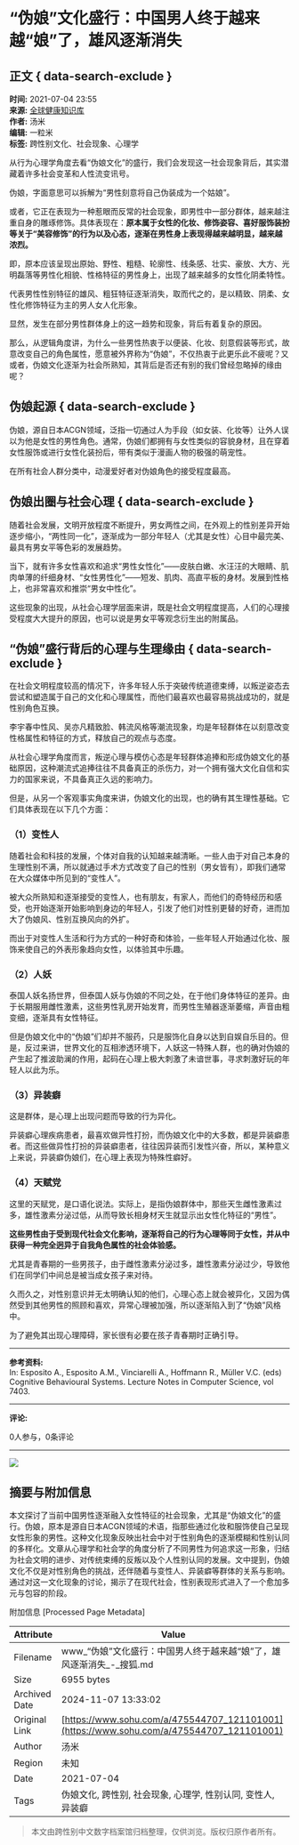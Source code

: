 # “伪娘”文化盛行：中国男人终于越来越“娘”了，雄风逐渐消失

## 正文 { data-search-exclude }


**时间:** 2021-07-04 23:55  
**来源:** [全球健康知识库](https://www.sohu.com/?spm=smpc.content-abroad.content.1.17309863335974eeGN3l)  
**作者:** 汤米  
**编辑:** 一粒米  
**标签:** 跨性别文化、社会现象、心理学  

从行为心理学角度去看“伪娘文化”的盛行，我们会发现这一社会现象背后，其实潜藏着许多社会变革和人性流变讯号。

伪娘，字面意思可以拆解为“男性刻意将自己伪装成为一个姑娘”。

或者，它正在表现为一种惹眼而反常的社会现象，即男性中一部分群体，越来越注重自身的雕琢修饰。具体表现在：**原本属于女性的化妆、修饰姿容、喜好服饰装扮等关于“美容修饰”的行为以及心态，逐渐在男性身上表现得越来越明显，越来越浓烈。**

即，原本应该呈现出原始、野性、粗糙、轮廓性、线条感、壮实、豪放、大方、光明磊落等男性化相貌、性格特征的男性身上，出现了越来越多的女性化阴柔特性。

代表男性性别特征的雄风、粗狂特征逐渐消失，取而代之的，是以精致、阴柔、女性化修饰特征为主的男人女人化形象。

显然，发生在部分男性群体身上的这一趋势和现象，背后有着复杂的原因。

那么，从逻辑角度讲，为什么一些男性热衷于以便装、化妆、刻意假装等形式，故意改变自己的角色属性，愿意被外界称为“伪娘”，不仅热衷于此更乐此不疲呢？又或者，伪娘文化逐渐为社会所熟知，其背后是否还有别的我们曾经忽略掉的缘由呢？

## 伪娘起源 { data-search-exclude }

伪娘，源自日本ACGN领域，泛指一切通过人为手段（如女装、化妆等）让外人误以为他是女性的男性角色。通常，伪娘们都拥有与女性类似的容貌身材，且在穿着女性服饰或进行女性化装扮后，带有类似于漫画人物的极强的萌宠性。

在所有社会人群分类中，动漫爱好者对伪娘角色的接受程度最高。

## 伪娘出圈与社会心理 { data-search-exclude }

随着社会发展，文明开放程度不断提升，男女两性之间，在外观上的性别差异开始逐步缩小，“两性同一化”，逐渐成为一部分年轻人（尤其是女性）心目中最完美、最具有男女平等色彩的发展趋势。

当下，就有许多女性喜欢和追求“男性女性化”——皮肤白嫩、水汪汪的大眼睛、肌肉单薄的纤细身材、“女性男性化”——短发、肌肉、高直平板的身材。发展到性格上，也非常喜欢和推崇“男女中性化”。

这些现象的出现，从社会心理学层面来讲，既是社会文明程度提高，人们的心理接受程度大大提升的原因，也可以说是男女平等观念衍生出的附属品。

## “伪娘”盛行背后的心理与生理缘由 { data-search-exclude }

在社会文明程度较高的情况下，许多年轻人乐于突破传统道德束缚，以叛逆姿态去尝试和塑造属于自己的文化和心理属性，而他们最喜欢也最容易挑战成功的，就是性别角色互换。

李宇春中性风、吴亦凡精致脸、韩流风格等潮流现象，均是年轻群体在以刻意改变性格属性和特征的方式，释放自己的观点与态度。

从社会心理学角度而言，叛逆心理与模仿心态是年轻群体追捧和形成伪娘文化的基础原因，这种潮流式追捧往往不具备真正的杀伤力，对一个拥有强大文化自信和实力的国家来说，不具备真正久远的影响力。

但是，从另一个客观事实角度来讲，伪娘文化的出现，也的确有其生理性基础。它们具体表现在以下几个方面：

### （1）变性人

随着社会和科技的发展，个体对自我的认知越来越清晰。一些人由于对自己本身的生理性别不满，所以就通过手术方式改变了自己的性别（男女皆有），即我们通常在大众媒体中所见到的“变性人”。

被大众所熟知和逐渐接受的变性人，也有朋友，有家人，而他们的奇特经历和感受，也开始逐渐开始影响到身边的年轻人，引发了他们对性别更替的好奇，进而加大了伪娘风、性别互换风向的外扩。

而出于对变性人生活和行为方式的一种好奇和体验，一些年轻人开始通过化妆、服饰来使自己的外表形象趋向女性，以体验其中乐趣。

### （2）人妖

泰国人妖名扬世界，但泰国人妖与伪娘的不同之处，在于他们身体特征的差异。由于长期服用雌性激素，这些男性乳房开始发育，而男性生殖器逐渐萎缩，声音由粗变细，逐渐具有女性特征。

但是伪娘文化中的“伪娘”们却并不服药，只是服饰化自身以达到自娱自乐目的。但是，反过来讲，世界文化的互相渗透环境下，人妖这一特殊人群，也的确对伪娘的产生起了推波助澜的作用，起码在心理上极大刺激了未谙世事，寻求刺激好玩的年轻人以此为乐。

### （3）异装癖

这是群体，是心理上出现问题而导致的行为异化。

异装癖心理疾病患者，最喜欢做异性打扮，而伪娘文化中的大多数，都是异装癖患者。而这些做异性打扮的异装癖患者，往往因异装而引发性兴奋，所以，某种意义上来说，异装癖伪娘们，在心理上表现为特殊性癖好。

### （4）天赋党

这里的天赋党，是口语化说法。实际上，是指伪娘群体中，那些天生雌性激素过多，雄性激素分泌过低，从而导致长相身材天生就显示出女性化特征的“男性”。

**这些男性由于受到现代社会文化影响，逐渐将自己的行为心理等同于女性，并从中获得一种完全迥异于自我角色属性的社会体验感。**

尤其是青春期的一些男孩子，由于雌性激素分泌过多，雄性激素分泌过少，导致他们在同学们中间总是被当成女孩子来对待。

久而久之，对性别意识并无太明确认知的他们，心理心态上就会被异化，又因为偶然受到其他男性的照顾和喜欢，异常心理被加强，所以逐渐陷入到了“伪娘”风格中。

为了避免其出现心理障碍，家长很有必要在孩子青春期时正确引导。

---

**参考资料:**  
In: Esposito A., Esposito A.M., Vinciarelli A., Hoffmann R., Müller V.C. (eds) Cognitive Behavioural Systems. Lecture Notes in Computer Science, vol 7403.

--- 

**评论:**

0人参与，0条评论  

--- 

![](https://sb.scorecardresearch.com/p?c1=2&c2=34403499&ns_ap_sv=2.1511.10&ns_type=hidden&ns_st_it=a&ns_st_sv=4.0.0&ns_st_ad=1&ns_st_sq=1&ns_st_id=276853&ns_st_ec=1&ns_st_cn=1&ns_st_ev=play&ns_st_ct=va&ns_st_cl=0&ns_st_pt=0&c3=vidoomynet&c4=&c6=&ns_ts=1730986334)

## 摘要与附加信息

<!-- tcd_abstract -->
本文探讨了当前中国男性逐渐融入女性特征的社会现象，尤其是“伪娘文化”的盛行。伪娘，原本是源自日本ACGN领域的术语，指那些通过化妆和服饰使自己呈现女性形象的男性。这种文化现象反映出社会中对于性别角色的逐渐模糊和性别认同的多样化。文章从心理学和社会学的角度分析了不同男性为何追求这一形象，归结为社会文明的进步、对传统束缚的反叛以及个人性别认同的发展。文中提到，伪娘文化不仅是对性别角色的挑战，还伴随着与变性人、异装癖等群体的关系与影响。通过对这一文化现象的讨论，揭示了在现代社会，性别表现形式进入了一个愈加多元与包容的阶段。
<!-- tcd_abstract_end -->

附加信息 [Processed Page Metadata]

| Attribute       | Value                                  |
|-----------------|----------------------------------------|
| Filename        | www_“伪娘”文化盛行：中国男人终于越来越“娘”了，雄风逐渐消失_-_搜狐.md                             |
| Size            | 6955 bytes                           |
| Archived Date   | 2024-11-07 13:33:02                             |
| Original Link   | [https://www.sohu.com/a/475544707_121101001](https://www.sohu.com/a/475544707_121101001)                       |
| Author          | 汤米                               |
| Region          | 未知                               |
| Date            | 2021-07-04                                 |
| Tags            | 伪娘文化, 跨性别, 社会现象, 心理学, 性别认同, 变性人, 异装癖                                 |
>
> 本文由跨性别中文数字档案馆归档整理，仅供浏览。版权归原作者所有。
>